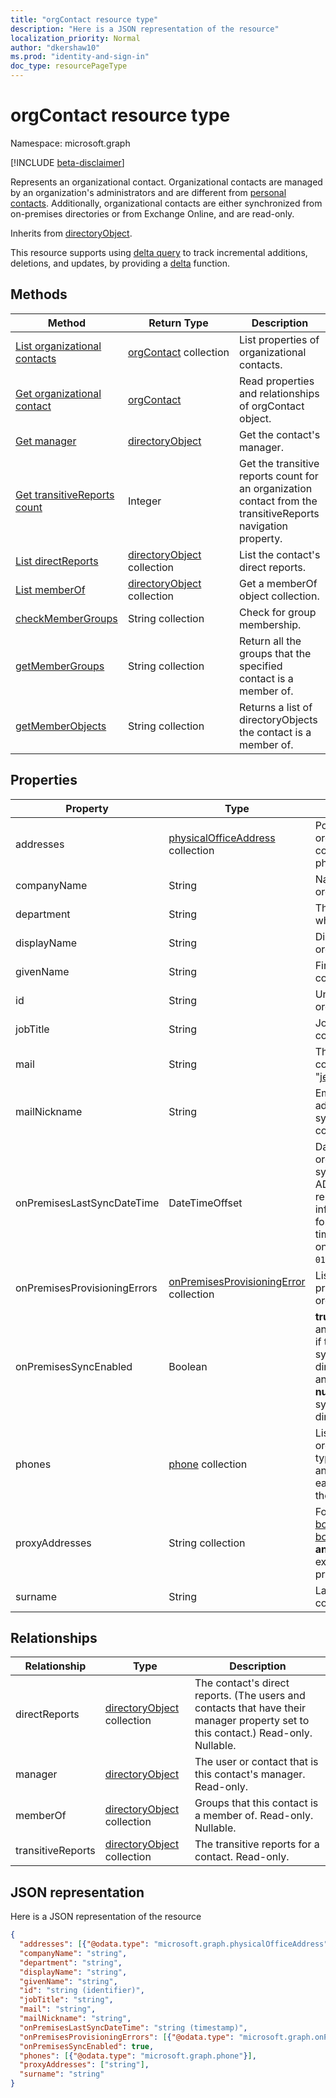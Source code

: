 ```yaml
---
title: "orgContact resource type"
description: "Here is a JSON representation of the resource"
localization_priority: Normal
author: "dkershaw10"
ms.prod: "identity-and-sign-in"
doc_type: resourcePageType
---
```


# orgContact resource type

Namespace: microsoft.graph

[!INCLUDE [beta-disclaimer](../../includes/beta-disclaimer.md)]

Represents an organizational contact. Organizational contacts are managed by an organization's administrators and are different from [personal contacts](contact.md). Additionally, organizational contacts are either synchronized from on-premises directories or from Exchange Online, and are read-only.

Inherits from [directoryObject](directoryobject.md).

This resource supports using [delta query](/graph/delta-query-overview) to track incremental additions, deletions, and updates, by providing a [delta](../api/orgcontact-delta.md) function.

## Methods

| Method | Return Type | Description |
| ------ | ----------- | ----------- |
| [List organizational contacts](../api/orgcontact-list.md) | [orgContact](orgcontact.md) collection | List properties of organizational contacts. |
| [Get organizational contact](../api/orgcontact-get.md) | [orgContact](orgcontact.md) | Read properties and relationships of orgContact object. |
| [Get manager](../api/orgcontact-get-manager.md) | [directoryObject](directoryobject.md) | Get the contact's manager. |
| [Get transitiveReports count](../api/directoryobject-gettransitivereportscount.md) | Integer | Get the transitive reports count for an organization contact from the transitiveReports navigation property. |
| [List directReports](../api/orgcontact-list-directreports.md) | [directoryObject](directoryobject.md) collection | List the contact's direct reports. |
| [List memberOf](../api/orgcontact-list-memberof.md) | [directoryObject](directoryobject.md) collection | Get a memberOf object collection. |
| [checkMemberGroups](../api/orgcontact-checkmembergroups.md) | String collection | Check for group membership. |
| [getMemberGroups](../api/orgcontact-getmembergroups.md) | String collection | Return all the groups that the specified contact is a member of. |
| [getMemberObjects](../api/orgcontact-getmemberobjects.md) | String collection | Returns a list of directoryObjects the contact is a member of. |

## Properties

| Property | Type | Description |
| -------- | ---- | ----------- |
| addresses | [physicalOfficeAddress](physicalofficeaddress.md) collection | Postal addresses for this organizational contact. For now a contact can only have one physical address. |
| companyName | String | Name of the company that this organizational contact belong to. |
| department | String | The name for the department in which the contact works. |
| displayName | String | Display name for this organizational contact. |
| givenName | String | First name for this organizational contact. |
| id | String | Unique identifier for this organizational contact. |
| jobTitle | String | Job title for this organizational contact. |
| mail | String | The SMTP address for the contact, for example, "jeff@contoso.onmicrosoft.com". |
| mailNickname | String | Email alias (portion of email address pre-pending the @ symbol) for this organizational contact. |
| onPremisesLastSyncDateTime | DateTimeOffset | Date and time when this organizational contact was last synchronized from on-premises AD. The Timestamp type represents date and time information using ISO 8601 format and is always in UTC time. For example, midnight UTC on Jan 1, 2014 is `2014-01-01T00:00:00Z`. |
| onPremisesProvisioningErrors | [onPremisesProvisioningError](onpremisesprovisioningerror.md) collection | List of any synchronization provisioning errors for this organizational contact. |
| onPremisesSyncEnabled | Boolean | **true** if this object is synced from an on-premises directory; **false** if this object was originally synced from an on-premises directory but is no longer synced and now mastered in Exchange; **null** if this object has never been synced from an on-premises directory (default). |
| phones | [phone](phone.md) collection | List of phones for this organizational contact. Phone types can be mobile, business, and businessFax. Only one of each type can ever be present in the collection. |
| proxyAddresses | String collection | For example: "SMTP: bob@contoso.com", "smtp: bob@sales.contoso.com". The **any** operator is required for filter expressions on multi-valued properties. Supports $filter. |
| surname | String | Last name for this organizational contact. |

## Relationships

| Relationship | Type | Description |
| ------------ | ---- | ----------- |
| directReports | [directoryObject](directoryobject.md) collection | The contact's direct reports. (The users and contacts that have their manager property set to this contact.) Read-only. Nullable. |
| manager | [directoryObject](directoryobject.md) | The user or contact that is this contact's manager. Read-only. |
| memberOf | [directoryObject](directoryobject.md) collection | Groups that this contact is a member of. Read-only. Nullable. |
| transitiveReports | [directoryObject](directoryobject.md) collection | The transitive reports for a contact. Read-only. |

## JSON representation

Here is a JSON representation of the resource

<!-- {
  "blockType": "resource",
  "optionalProperties": [
    "directReports",
    "manager",
    "memberOf"
  ],
  "keyProperty": "id",
  "baseType":"microsoft.graph.entity",
  "@odata.type": "microsoft.graph.orgContact"
}-->

``` json
{
  "addresses": [{"@odata.type": "microsoft.graph.physicalOfficeAddress"}],
  "companyName": "string",
  "department": "string",
  "displayName": "string",
  "givenName": "string",
  "id": "string (identifier)",
  "jobTitle": "string",
  "mail": "string",
  "mailNickname": "string",
  "onPremisesLastSyncDateTime": "string (timestamp)",
  "onPremisesProvisioningErrors": [{"@odata.type": "microsoft.graph.onPremisesProvisioningError"}],
  "onPremisesSyncEnabled": true,
  "phones": [{"@odata.type": "microsoft.graph.phone"}],
  "proxyAddresses": ["string"],
  "surname": "string"
}
```
